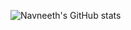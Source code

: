

![Navneeth's GitHub stats](https://github-readme-stats.vercel.app/api?username=Navneethd8&theme=light&show_icons=true)



